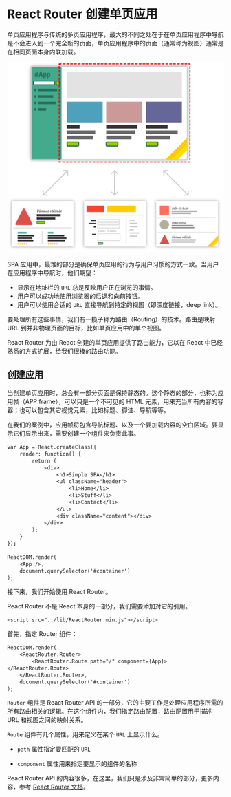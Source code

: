# React Router 创建单页应用

单页应用程序与传统的多页应用程序，最大的不同之处在于在单页应用程序中导航是不会进入到一个完全新的页面，单页应用程序中的页面（通常称为视图）通常是在相同页面本身内联加载。

![SPA](./images/single-page-model.png)

SPA 应用中，最难的部分是确保单页应用的行为与用户习惯的方式一致。当用户在应用程序中导航时，他们期望：

* 显示在地址栏的 `URL` 总是反映用户正在浏览的事情。
* 用户可以成功地使用浏览器的后退和向前按钮。
* 用户可以使用合适的 `URL` 直接导航到特定的视图（即深度链接，deep link）。

要处理所有这些事情，我们有一揽子称为路由（Routing）的技术。路由是映射 URL 到并非物理页面的目标，比如单页应用中的单个视图。

React Router 为由 React 创建的单页应用提供了路由能力，它以在 React 中已经熟悉的方式扩展，给我们很棒的路由功能。

## 创建应用

当创建单页应用时，总会有一部分页面是保持静态的。这个静态的部分，也称为应用帧（APP frame），可以只是一个不可见的 HTML 元素，用来充当所有内容的容器；也可以包含其它视觉元素，比如标题、脚注、导航等等。

在我们的案例中，应用帧将包含导航标题、以及一个要加载内容的空白区域。要显示它们显示出来，需要创建一个组件来负责此事。

```
var App = React.createClass({
    render: function() {
        return (
            <div>
                <h1>Simple SPA</h1>
                <ul className="header">
                    <li>Home</li>
                    <li>Stuff</li>
                    <li>Contact</li>
                </ul>
                <div className="content"></div>
            </div>
        );
    }
});

ReactDOM.render(
    <App />,
    document.querySelector('#container')
);
```

接下来，我们开始使用 React Router。

React Router 不是 React 本身的一部分，我们需要添加对它的引用。

```
<script src="../lib/ReactRouter.min.js"></script>
```

首先，指定 Router 组件：

```
ReactDOM.render(
    <ReactRouter.Router>
        <ReactRouter.Route path="/" component={App}></ReactRouter.Route>
    </ReactRouter.Router>,
    document.querySelector('#container')
);
```

`Router` 组件是 React Router API 的一部分，它的主要工作是处理应用程序所需的所有路由相关的逻辑。在这个组件内，我们指定路由配置，路由配置用于描述 URL 和视图之间的映射关系。

`Route` 组件有几个属性，用来定义在某个 `URL` 上显示什么。

* `path` 属性指定要匹配的 `URL`

* `component` 属性用来指定要显示的组件的名称

React Router API 的内容很多，在这里，我们只是涉及非常简单的部分，更多内容，参考 [React Router 文档](https://github.com/ReactTraining/react-router)。
